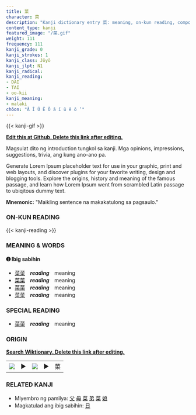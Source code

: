```yaml
---
title: 菜
character: 菜
description: "Kanji dictionary entry 菜: meaning, on-kun reading, compounds, origin, related kanji"
content_type: kanji
featured_image: "/菜.gif"
weight: 111
frequency: 111
kanji_grade: 0
kanji_strokes: 1
kanji_class: Jōyō
kanji_jlpt: N1
kanji_radical: 
kanji_reading: 
- DAI
- TAI
- oo-kii
kanji_meaning:
- malaki
chōon: "Ā Ī Ū Ē Ō ā ī ū ē ō ’"
---
```

[//]: # (Don't edit the line below. Kanji animated GIF code is automatically generated.)
{{< kanji-gif >}}

[//]: # (Edit below this line.)

**[Edit this at Github. Delete this link after editing.](https://github.com/tim0g/tim/tree/main/content/kanji/菜/index.md)**

Magsulat dito ng introduction tungkol sa kanji. Mga opinions, impressions, suggestions, trivia, ang kung ano-ano pa.

Generate Lorem Ipsum placeholder text for use in your graphic, print and web layouts, and discover plugins for your favorite writing, design and blogging tools. Explore the origins, history and meaning of the famous passage, and learn how Lorem Ipsum went from scrambled Latin passage to ubiqitous dummy text.
 
**Mnemonic:** "Maikling sentence na makakatulong sa pagsaulo."

### ON-KUN READING

[//]: # (Don't edit the line below. ON-KUN READING code is automatically generated.)
{{< kanji-reading >}}

### MEANING & WORDS

#### ➊ **Ibig sabihin**
  - [菜](../菜)[菜](../菜)　***reading***　meaning
  - [菜](../菜)[菜](../菜)　***reading***　meaning
  - [菜](../菜)[菜](../菜)　***reading***　meaning
  - [菜](../菜)[菜](../菜)　***reading***　meaning

### SPECIAL READING
  - [菜](../菜)[菜](../菜)　***reading***　meaning

### ORIGIN

**[Search Wiktionary. Delete this link after editing.](https://wiktionary.org/wiki/菜)**
<table class="kanji-table"><tr><td>
<img src="60px-菜-bronze.svg.png">
</td><td>▶</td><td>
<img src="60px-菜-oracle.svg.png">
</td><td>▶</td>
<td class="kanji-origin">菜</td>
</tr></table>

### RELATED KANJI
- Miyembro ng pamilya: [父](../父) [母](../母) [菜](../菜) [弟](../弟) [菜](../菜) [娘](../娘)
- Magkatulad ang ibig sabihin: [日](../日)
